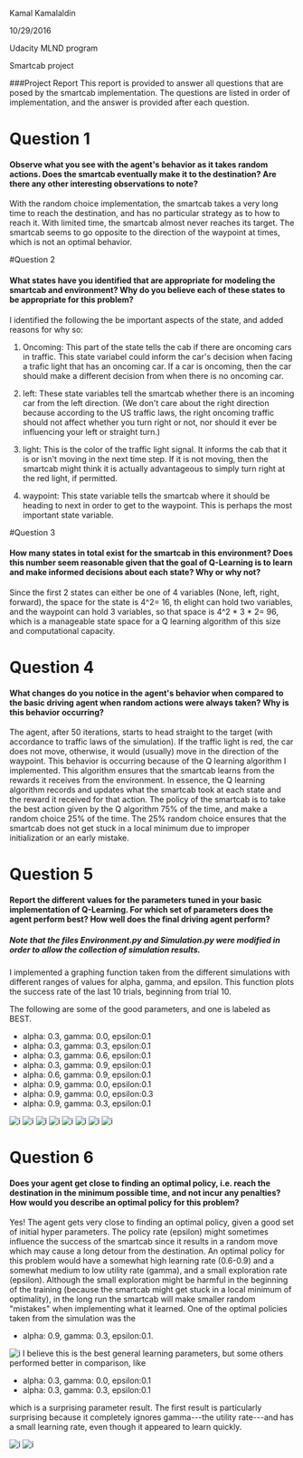 Kamal Kamalaldin

10/29/2016

Udacity MLND program

Smartcab project

###Project Report
This report is provided to answer all questions that are posed by the smartcab implementation. The questions are listed in order of implementation, and the answer is provided after each question.

# Question 1
#### Observe what you see with the agent's behavior as it takes random actions. Does the smartcab eventually make it to the destination? Are there any other interesting observations to note?
With the random choice implementation, the smartcab takes a very long time to reach the destination, and has no particular strategy as to how to reach it. With limited time, the smartcab almost never reaches its target. The smartcab seems to go opposite to the direction of the waypoint at times, which is not an optimal behavior.

#Question 2
#### What states have you identified that are appropriate for modeling the smartcab and environment? Why do you believe each of these states to be appropriate for this problem?
I identified the following the be important aspects of the state, and added reasons for why so:
1. Oncoming: This part of the state tells the cab if there are oncoming cars in traffic. This state variabel could inform the car's decision when facing a trafic light that has an oncoming car. If a car is oncoming, then the car should make a different decision from when there is no oncoming car.

3. left: These state variables tell the smartcab whether there is an incoming car from the left direction. (We don't care about the right direction because according to the US traffic laws, the right oncoming traffic should not affect whether you turn right or not, nor should it ever be influencing your left or straight turn.)

3. light: This is the color of the traffic light signal. It informs the cab that it is or isn't moving in the next time step. If it is not moving, then the smartcab might think it is actually advantageous to simply turn right at the red light, if permitted.

4. waypoint: This state variable tells the smartcab where it should be heading to next in order to get to the waypoint. This is perhaps the most important state variable.

#Question 3
####  How many states in total exist for the smartcab in this environment? Does this number seem reasonable given that the goal of Q-Learning is to learn and make informed decisions about each state? Why or why not?

Since the first 2 states can either be one of 4 variables (None, left, right, forward), the space for the state is 4^2= 16, th elight can hold two variables, and the waypoint can hold 3 variables, so that space is 4^2 * 3 * 2= 96, which is a manageable state space for a Q learning algorithm of this size and computational capacity.


# Question 4
#### What changes do you notice in the agent's behavior when compared to the basic driving agent when random actions were always taken? Why is this behavior occurring?

The agent, after 50 iterations, starts to head straight to the target (with accordance to traffic laws of the simulation). If the traffic light is red, the car does not move, otherwise, it would (usually) move in the direction of the waypoint. This behavior is occurring because of the Q learning algorithm I implemented. This algorithm ensures that the smartcab learns from the rewards it receives from the environment. In essence, the Q learning algorithm records and updates what the smartcab took at each state and the reward it received for that action. The policy of the smartcab is to take the best action given by the Q algorithm 75% of the time, and make a random choice 25% of the time. The 25% random choice ensures that the smartcab does not get stuck in a local minimum due to improper initialization or an early mistake.

# Question 5
#### Report the different values for the parameters tuned in your basic implementation of Q-Learning. For which set of parameters does the agent perform best? How well does the final driving agent perform?

##### *Note that the files Environment.py and Simulation.py were modified in order to allow the collection of simulation results.*
I implemented a graphing function taken from the different simulations with different ranges of values for alpha, gamma, and epsilon. This function plots the success rate of the last 10 trials, beginning from trial 10.

The following are some of the good parameters, and one is labeled as BEST.

* alpha: 0.3, gamma: 0.0, epsilon:0.1 
* alpha: 0.3, gamma: 0.3, epsilon:0.1 
* alpha: 0.3, gamma: 0.6, epsilon:0.1 
* alpha: 0.3, gamma: 0.9, epsilon:0.1 
* alpha: 0.6, gamma: 0.9, epsilon:0.1 
* alpha: 0.9, gamma: 0.0, epsilon:0.1
* alpha: 0.9, gamma: 0.0, epsilon:0.3
* alpha: 0.9, gamma: 0.3, epsilon:0.1

![i](smartcab/images/plot0.30.00.1.jpg)
![i](smartcab/images/plot0.30.30.1.jpg)
![i](smartcab/images/plot0.30.60.1.jpg)
![i](smartcab/images/plot0.30.90.1.jpg)
![i](smartcab/images/plot0.60.90.1.jpg)
![i](smartcab/images/plot0.90.00.1.jpg)
![i](smartcab/images/plot0.30.00.3.jpg)
![i](smartcab/images/plot0.90.30.1.jpg)



# Question 6
#### Does your agent get close to finding an optimal policy, i.e. reach the destination in the minimum possible time, and not incur any penalties? How would you describe an optimal policy for this problem?

Yes! The agent gets very close to finding an optimal policy, given a good set of initial hyper parameters. The policy rate (epsilon) might sometimes influence the success of the smartcab since it results in a random move which may cause a long detour from the destination.
An optimal policy for this problem would have a somewhat high learning rate (0.6-0.9) and a somewhat medium to low utility rate (gamma), and a small exploration rate (epsilon). Although the small exploration might be harmful in the beginning of the training (because the smartcab might get stuck in a local minimum of optimality), in the long run the smartcab will make smaller random "mistakes" when implementing what it learned.
One of the optimal policies taken from the simulation was the 
* alpha: 0.9, gamma: 0.3, epsilon:0.1. 

![i](smartcab/images/plot0.90.30.1.jpg)
I believe this is the best general learning parameters, but some others performed better in comparison, like
* alpha: 0.3, gamma: 0.0, epsilon:0.1 
* alpha: 0.3, gamma: 0.3, epsilon:0.1 

which is a surprising parameter result. The first result is particularly surprising because it completely ignores gamma---the utility rate---and has a small learning rate, even though it appeared to learn quickly.

![i](smartcab/images/plot0.30.00.1.jpg)
![i](smartcab/images/plot0.30.30.1.jpg)